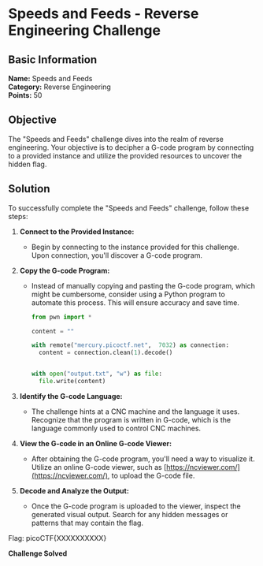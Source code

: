 # Speeds and Feeds - Reverse Engineering Challenge

## Basic Information
**Name:** Speeds and Feeds  
**Category:** Reverse Engineering  
**Points:** 50

## Objective

The "Speeds and Feeds" challenge dives into the realm of reverse engineering. Your objective is to decipher a G-code program by connecting to a provided instance and utilize the provided resources to uncover the hidden flag.

## Solution

To successfully complete the "Speeds and Feeds" challenge, follow these steps:

1. **Connect to the Provided Instance:**
   - Begin by connecting to the instance provided for this challenge. Upon connection, you'll discover a G-code program.

2. **Copy the G-code Program:**
   - Instead of manually copying and pasting the G-code program, which might be cumbersome, consider using a Python program to automate this process. This will ensure accuracy and save time.
      ```python
      from pwn import * 

      content = ""

      with remote("mercury.picoctf.net",  7032) as connection:
        content = connection.clean(1).decode()


      with open("output.txt", "w") as file: 
        file.write(content)

      ```

3. **Identify the G-code Language:**
   - The challenge hints at a CNC machine and the language it uses. Recognize that the program is written in G-code, which is the language commonly used to control CNC machines.

4. **View the G-code in an Online G-code Viewer:**
   - After obtaining the G-code program, you'll need a way to visualize it. Utilize an online G-code viewer, such as [https://ncviewer.com/](https://ncviewer.com/), to upload the G-code file.

5. **Decode and Analyze the Output:**
   - Once the G-code program is uploaded to the viewer, inspect the generated visual output. Search for any hidden messages or patterns that may contain the flag.

Flag: picoCTF{XXXXXXXXXX}

**Challenge Solved**  

